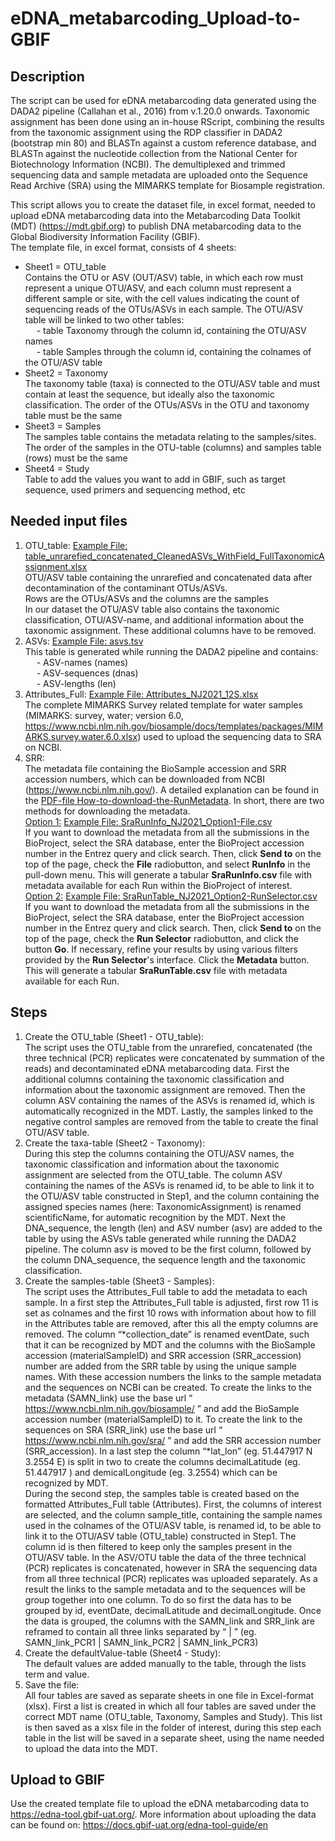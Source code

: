 # eDNA_metabarcoding_Upload-to-GBIF

## Description
The script can be used for eDNA metabarcoding data generated using the DADA2 pipeline (Callahan et al., 2016) from v.1.20.0 onwards. Taxonomic assignment has been done using an in-house RScript, combining the results from the taxonomic assignment using the RDP classifier in DADA2 (bootstrap min 80) and BLASTn against a custom reference database, and BLASTn against the nucleotide collection from the National Center for Biotechnology Information (NCBI). The demultiplexed and trimmed sequencing data and sample metadata are uploaded onto the Sequence Read Archive (SRA) using the MIMARKS template for Biosample registration.

This script allows you to create the dataset file, in excel format, needed to upload eDNA metabarcoding data into the Metabarcoding Data Toolkit (MDT) (https://mdt.gbif.org) to publish DNA metabarcoding data to the Global Biodiversity Information Facility (GBIF).\
The template file, in excel format, consists of 4 sheets:
* Sheet1 = OTU_table\
Contains the OTU or ASV (OUT/ASV) table, in which each row must represent a unique OTU/ASV, and each column must represent a different sample or site, with the cell values indicating the count of sequencing reads of the OTUs/ASVs in each sample. The OTU/ASV table will be linked to two other tables:\
&emsp; - table Taxonomy through the column id, containing the OTU/ASV names\
&emsp; - table Samples through the column id, containing the colnames of the OTU/ASV table
* Sheet2 = Taxonomy\
The taxonomy table (taxa) is connected to the OTU/ASV table and must contain at least the sequence, but ideally also the taxonomic classification. The order of the OTUs/ASVs in the OTU and taxonomy table must be the same 
* Sheet3 = Samples\
The samples table contains the metadata relating to the samples/sites. The order of the samples in the OTU-table (columns) and samples table (rows) must be the same 
* Sheet4 = Study\
Table to add the values you want to add in GBIF, such as target sequence, used primers and sequencing method, etc

## Needed input files
1. OTU_table: [Example File: table_unrarefied_concatenated_CleanedASVs_WithField_FullTaxonomicAssignment.xlsx](https://github.com/icornelis90-ilvo/ILVO-MGL_eDNA_Upload_metabarcodingdata_to_GBIF/blob/main/Input_files/table_unrarefied_concatenated_CleanedASVs_WithField_FullTaxonomicAssignment.xlsx)\
OTU/ASV table containing the unrarefied and concatenated data after decontamination of the contaminant OTUs/ASVs.\
Rows are the OTUs/ASVs and the columns are the samples\
In our dataset the OTU/ASV table also contains the taxonomic classification, OTU/ASV-name, and additional information about the taxonomic assignment. These additional columns have to be removed.
2. ASVs: [Example File: asvs.tsv](https://github.com/icornelis90-ilvo/ILVO-MGL_eDNA_Upload_metabarcodingdata_to_GBIF/blob/main/Input_files/asvs.tsv)\
This table is generated while running the DADA2 pipeline and contains:\
&emsp; - ASV-names (names)\
&emsp; - ASV-sequences (dnas)\
&emsp; - ASV-lengths (len)
3. Attributes_Full: [Example File: Attributes_NJ2021_12S.xlsx](https://github.com/icornelis90-ilvo/ILVO-MGL_eDNA_Upload_metabarcodingdata_to_GBIF/blob/main/Input_files/Attributes_NJ2021_12S.xlsx)\
The complete MIMARKS Survey related template for water samples (MIMARKS: survey, water; version 6.0, https://www.ncbi.nlm.nih.gov/biosample/docs/templates/packages/MIMARKS.survey.water.6.0.xlsx) used to upload the sequencing data to SRA on NCBI.
4. SRR:\
The metadata file containing the BioSample accession and SRR accession numbers, which can be downloaded from NCBI (https://www.ncbi.nlm.nih.gov/). A detailed explanation can be found in the [PDF-file How-to-download-the-RunMetadata](https://github.com/icornelis90-ilvo/ILVO-MGL_eDNA_Upload_metabarcodingdata_to_GBIF/blob/main/How-to-download-the-RunMetadata.pdf). In short, there are two methods for downloading the metadata.\
<ins>Option 1:</ins> [Example File: SraRunInfo_NJ2021_Option1-File.csv](https://github.com/icornelis90-ilvo/ILVO-MGL_eDNA_Upload_metabarcodingdata_to_GBIF/blob/main/Input_files/SraRunInfo_NJ2021_Option1-File.csv) \
If you want to download the metadata from all the submissions in the BioProject, select the SRA database, enter the BioProject accession number in the Entrez query and click search. Then, click **Send to** on the top of the page, check the **File** radiobutton, and select **RunInfo** in the pull-down menu. This will generate a tabular **SraRunInfo.csv** file with metadata available for each Run within the BioProject of interest.\
<ins>Option 2:</ins> [Example File: SraRunTable_NJ2021_Option2-RunSelector.csv](https://github.com/icornelis90-ilvo/ILVO-MGL_eDNA_Upload_metabarcodingdata_to_GBIF/blob/main/Input_files/SraRunTable_NJ2021_Option2-RunSelector.csv) \
If you want to download the metadata from all the submissions in the BioProject, select the SRA database, enter the BioProject accession number in the Entrez query and click search. Then, click **Send to** on the top of the page, check the **Run Selector** radiobutton, and click the button **Go**. If necessary, refine your results by using various filters provided by the **Run Selector**'s interface. Click the **Metadata** button. This will generate a tabular **SraRunTable.csv** file with metadata available for each Run.
## Steps
1. Create the OTU_table (Sheet1 - OTU_table):\
The script uses the OTU_table from the unrarefied, concatenated (the three technical (PCR) replicates were concatenated by summation of the reads) and decontaminated eDNA metabarcoding data. First the additional columns containing the taxonomic classification and information about the taxonomic assignment are removed. Then the column ASV containing the names of the ASVs is renamed id, which is automatically recognized in the MDT. Lastly, the samples linked to the negative control samples are removed from the table to create the final OTU/ASV table.
2. Create the taxa-table (Sheet2 - Taxonomy):\
During this step the columns containing the OTU/ASV names, the taxonomic classification and information about the taxonomic assignment are selected from the OTU_table. The column ASV containing the names of the ASVs is renamed id, to be able to link it to the OTU/ASV table constructed in Step1, and the column containing the assigned species names (here: TaxonomicAssignment) is renamed scientificName, for automatic recognition by the MDT. Next the DNA_sequence, the length (len) and ASV number (asv) are added to the table by using the ASVs table generated while running the DADA2 pipeline. The column asv is moved to be the first column, followed by the column DNA_sequence, the sequence length and the taxonomic classification.
3. Create the samples-table (Sheet3 - Samples):\
The script uses the Attributes_Full table to add the metadata to each sample. 
In a first step the Attributes_Full table is adjusted, first row 11 is set as colnames and the first 10 rows with information about how to fill in the Attributes table are removed, after this all the empty columns are removed. The column “*collection_date” is renamed eventDate, such that it can be recognized by MDT and the columns with the BioSample accession (materialSampleID) and SRR accession (SRR_accession) number are added from the SRR table by using the unique sample names. With these accession numbers the links to the sample metadata and the sequences on NCBI can be created. To create the links to the metadata (SAMN_link) use the base url “ https://www.ncbi.nlm.nih.gov/biosample/ ” and add the BioSample accession number (materialSampleID) to it. To create the link to the sequences on SRA (SRR_link) use the base url “ https://www.ncbi.nlm.nih.gov/sra/ ” and add the SRR accession number (SRR_accession). In a last step the column “*lat_lon” (eg. 51.447917 N 3.2554 E) is split in two to create the columns decimalLatitude (eg. 51.447917 ) and demicalLongitude (eg. 3.2554) which can be recognized by MDT.\
During the second step, the samples table is created based on the formatted Attributes_Full table (Attributes). First, the columns of interest are selected, and the column sample_title, containing the sample names used in the colnames of the OTU/ASV table, is renamed id, to be able to link it to the OTU/ASV table (OTU_table) constructed in Step1. The column id is then filtered to keep only the samples present in the OTU/ASV table. In the ASV/OTU table the data of the three technical (PCR) replicates is concatenated, however in SRA the sequencing data from all three technical (PCR) replicates was uploaded separately. As a result the links to the sample metadata and to the sequences will be group together into one column. To do so first the data has to be grouped by id, eventDate, decimalLatitude and decimalLongitude. Once the data is grouped, the columns with the SAMN_link and SRR_link are reframed to contain all three links separated by “ | ” (eg. SAMN_link_PCR1 | SAMN_link_PCR2 | SAMN_link_PCR3)
5. Create the defaultValue-table (Sheet4 - Study):\
The default values are added manually to the table, through the lists term and value.
6. Save the file:\
All four tables are saved as separate sheets in one file in Excel-format (xlsx).
First a list is created in which all four tables are saved under the correct MDT name (OTU_table, Taxonomy, Samples and Study). This list is then saved as a xlsx file in the folder of interest, during this step each table in the list will be saved in a separate sheet, using the name needed to upload the data into the MDT.

## Upload to GBIF
Use the created template file to upload the eDNA metabarcoding data to https://edna-tool.gbif-uat.org/. More information about uploading the data can be found on: https://docs.gbif-uat.org/edna-tool-guide/en






